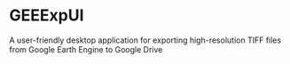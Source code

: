 # GEEExpUI
A user-friendly desktop application for exporting high-resolution TIFF files from Google Earth Engine to Google Drive
